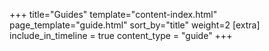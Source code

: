 +++
title="Guides"
template="content-index.html"
page_template="guide.html"
sort_by="title"
weight=2
[extra]
include_in_timeline = true
content_type = "guide"
+++

